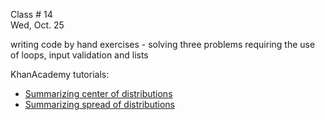 
<div class="lecture2">



<div class="column_date">
<p markdown="block">

Class # 14 <br> 
Wed, Oct. 25

</p>
</div>



<div class="column_materials" >
<p markdown="block">

writing code by hand exercises - solving three problems requiring 
the use of loops, input validation and lists 

</p>
</div>



<div class="column_assign">
<p markdown="block">

KhanAcademy tutorials:
* [Summarizing center of distributions](https://www.khanacademy.org/math/probability/data-distributions-a1/summarizing-center-distributions/v/statistics-intro-mean-median-and-mode)
* [Summarizing spread of distributions](https://www.khanacademy.org/math/probability/data-distributions-a1/summarizing-spread-distributions/v/calculating-interquartile-range-iqr) 
</p>
</div>

</div>
